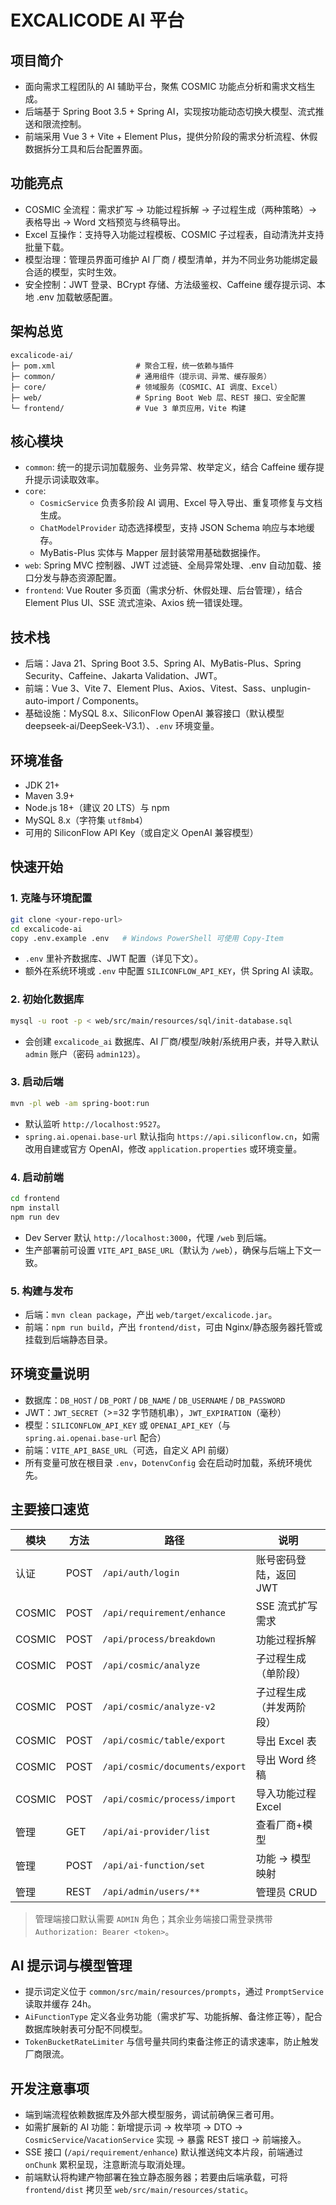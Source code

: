 # EXCALICODE AI 平台

## 项目简介

- 面向需求工程团队的 AI 辅助平台，聚焦 COSMIC 功能点分析和需求文档生成。
- 后端基于 Spring Boot 3.5 + Spring AI，实现按功能动态切换大模型、流式推送和限流控制。
- 前端采用 Vue 3 + Vite + Element Plus，提供分阶段的需求分析流程、休假数据拆分工具和后台配置界面。

## 功能亮点

- COSMIC 全流程：需求扩写 → 功能过程拆解 → 子过程生成（两种策略）→ 表格导出 → Word 文档预览与终稿导出。
- Excel 互操作：支持导入功能过程模板、COSMIC 子过程表，自动清洗并支持批量下载。
- 模型治理：管理员界面可维护 AI 厂商 / 模型清单，并为不同业务功能绑定最合适的模型，实时生效。
- 安全控制：JWT 登录、BCrypt 存储、方法级鉴权、Caffeine 缓存提示词、本地 .env 加载敏感配置。

## 架构总览

```text
excalicode-ai/
├─ pom.xml                  # 聚合工程，统一依赖与插件
├─ common/                  # 通用组件（提示词、异常、缓存服务）
├─ core/                    # 领域服务（COSMIC、AI 调度、Excel）
├─ web/                     # Spring Boot Web 层、REST 接口、安全配置
└─ frontend/                # Vue 3 单页应用，Vite 构建
```

## 核心模块

- `common`: 统一的提示词加载服务、业务异常、枚举定义，结合 Caffeine 缓存提升提示词读取效率。
- `core`:
  - `CosmicService` 负责多阶段 AI 调用、Excel 导入导出、重复项修复与文档生成。
  - `ChatModelProvider` 动态选择模型，支持 JSON Schema 响应与本地缓存。
  - MyBatis-Plus 实体与 Mapper 层封装常用基础数据操作。
- `web`: Spring MVC 控制器、JWT 过滤链、全局异常处理、.env 自动加载、接口分发与静态资源配置。
- `frontend`: Vue Router 多页面（需求分析、休假处理、后台管理），结合 Element Plus UI、SSE 流式渲染、Axios 统一错误处理。

## 技术栈

- 后端：Java 21、Spring Boot 3.5、Spring AI、MyBatis-Plus、Spring Security、Caffeine、Jakarta Validation、JWT。
- 前端：Vue 3、Vite 7、Element Plus、Axios、Vitest、Sass、unplugin-auto-import / Components。
- 基础设施：MySQL 8.x、SiliconFlow OpenAI 兼容接口（默认模型 deepseek-ai/DeepSeek-V3.1）、`.env` 环境变量。

## 环境准备

- JDK 21+
- Maven 3.9+
- Node.js 18+（建议 20 LTS）与 npm
- MySQL 8.x（字符集 `utf8mb4`）
- 可用的 SiliconFlow API Key（或自定义 OpenAI 兼容模型）

## 快速开始

### 1. 克隆与环境配置

```bash
git clone <your-repo-url>
cd excalicode-ai
copy .env.example .env   # Windows PowerShell 可使用 Copy-Item
```

- `.env` 里补齐数据库、JWT 配置（详见下文）。
- 额外在系统环境或 `.env` 中配置 `SILICONFLOW_API_KEY`，供 Spring AI 读取。

### 2. 初始化数据库

```bash
mysql -u root -p < web/src/main/resources/sql/init-database.sql
```

- 会创建 `excalicode_ai` 数据库、AI 厂商/模型/映射/系统用户表，并导入默认 `admin` 账户（密码 `admin123`）。

### 3. 启动后端

```bash
mvn -pl web -am spring-boot:run
```

- 默认监听 `http://localhost:9527`。
- `spring.ai.openai.base-url` 默认指向 `https://api.siliconflow.cn`，如需改用自建或官方 OpenAI，修改 `application.properties` 或环境变量。

### 4. 启动前端

```bash
cd frontend
npm install
npm run dev
```

- Dev Server 默认 `http://localhost:3000`，代理 `/web` 到后端。
- 生产部署前可设置 `VITE_API_BASE_URL`（默认为 `/web`），确保与后端上下文一致。

### 5. 构建与发布

- 后端：`mvn clean package`，产出 `web/target/excalicode.jar`。
- 前端：`npm run build`，产出 `frontend/dist`，可由 Nginx/静态服务器托管或挂载到后端静态目录。

## 环境变量说明

- 数据库：`DB_HOST` / `DB_PORT` / `DB_NAME` / `DB_USERNAME` / `DB_PASSWORD`
- JWT：`JWT_SECRET`（>=32 字节随机串），`JWT_EXPIRATION`（毫秒）
- 模型：`SILICONFLOW_API_KEY` 或 `OPENAI_API_KEY`（与 `spring.ai.openai.base-url` 配合）
- 前端：`VITE_API_BASE_URL`（可选，自定义 API 前缀）
- 所有变量可放在根目录 `.env`，`DotenvConfig` 会在启动时加载，系统环境优先。

## 主要接口速览

| 模块   | 方法 | 路径                           | 说明                     |
| ------ | ---- | ------------------------------ | ------------------------ |
| 认证   | POST | `/api/auth/login`              | 账号密码登陆，返回 JWT   |
| COSMIC | POST | `/api/requirement/enhance`     | SSE 流式扩写需求         |
| COSMIC | POST | `/api/process/breakdown`       | 功能过程拆解             |
| COSMIC | POST | `/api/cosmic/analyze`          | 子过程生成（单阶段）     |
| COSMIC | POST | `/api/cosmic/analyze-v2`       | 子过程生成（并发两阶段） |
| COSMIC | POST | `/api/cosmic/table/export`     | 导出 Excel 表            |
| COSMIC | POST | `/api/cosmic/documents/export` | 导出 Word 终稿           |
| COSMIC | POST | `/api/cosmic/process/import`   | 导入功能过程 Excel       |
| 管理   | GET  | `/api/ai-provider/list`        | 查看厂商+模型            |
| 管理   | POST | `/api/ai-function/set`         | 功能 → 模型映射          |
| 管理   | REST | `/api/admin/users/**`          | 管理员 CRUD              |

> 管理端接口默认需要 `ADMIN` 角色；其余业务端接口需登录携带 `Authorization: Bearer <token>`。

## AI 提示词与模型管理

- 提示词定义位于 `common/src/main/resources/prompts`，通过 `PromptService` 读取并缓存 24h。
- `AiFunctionType` 定义各业务功能（需求扩写、功能拆解、备注修正等），配合数据库映射表可分配不同模型。
- `TokenBucketRateLimiter` 与信号量共同约束备注修正的请求速率，防止触发厂商限流。

## 开发注意事项

- 端到端流程依赖数据库及外部大模型服务，调试前确保三者可用。
- 如需扩展新的 AI 功能：新增提示词 → 枚举项 → DTO → `CosmicService`/`VacationService` 实现 → 暴露 REST 接口 → 前端接入。
- SSE 接口 (`/api/requirement/enhance`) 默认推送纯文本片段，前端通过 `onChunk` 累积呈现，注意断流与取消处理。
- 前端默认将构建产物部署在独立静态服务器；若要由后端承载，可将 `frontend/dist` 拷贝至 `web/src/main/resources/static`。
